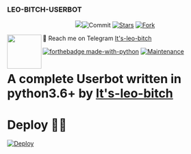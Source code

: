 ### LEO-BITCH-USERBOT
<p align="center">
    <img src="https://telegra.ph/file/505e3d50d9a408301a50e.jpg"
    <a href="https://github.com/its-leo-bitch/LEO-BITCH-USERBOT/commits/master"><img src="https://img.shields.io/github/last-commit/its-leo-bitch/LEO-BITCH-USERBOT/master?label=Last%20Commit&style=flat-square&logo=github&color=F10070" alt="Commit" /></a>
    <a href="https://github.com/its-leo-bitch/LEO-BITCH-USERBOT/stargazers"><img src="https://img.shields.io/github/stars/its-leo-bitch/LEO-BITCH-USERBOT?label=Stars&style=flat-square&logo=github&color=F10070" alt="Stars" /></a>
    <a href="https://github.com/its-leo-bitch/1st-experiment-/network/members"><img src="https://img.shields.io/github/forks/its-leo-bitch/LEO-BITCH-USERBOT?label=Fork&style=flat-square&logo=github&color=F10070" alt="Fork" /></a>
</p>


💌 Reach me on Telegram [It's-leo-bitch](https://t.me/WONKRU_HERE)
<img src = https://i.pinimg.com/originals/25/d2/54/25d254df236c61306bceb86df5f671f1.gif width = 80 align = "left">

[![forthebadge made-with-python](http://ForTheBadge.com/images/badges/made-with-python.svg)](https://www.python.org/)
[![Maintenance](https://img.shields.io/badge/Maintained%3F-yes-green.svg)](https://github.com/its-leo-bitch/LEO-BITCH-USERBOT/graphs/commit-activity)


# A complete Userbot written in python3.6+ by [It's-leo-bitch](https://t.me/WONKRU_HERE)
# Deploy 👨‍💻
[![Deploy](https://www.herokucdn.com/deploy/button.svg)](https://heroku.com/deploy?template=https://github.com/its-leo-bitch/LEO-BITCH-USERBOT)
